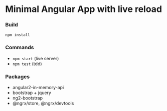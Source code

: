 # Minimal Angular App with live reload

### Build
`npm install`

### Commands
- `npm start` (live server)
- `npm test` (tdd)

### Packages
- angular2-in-memory-api
- bootstrap + jquery
- ng2-bootstrap
- @ngrx/store, @ngrx/devtools
